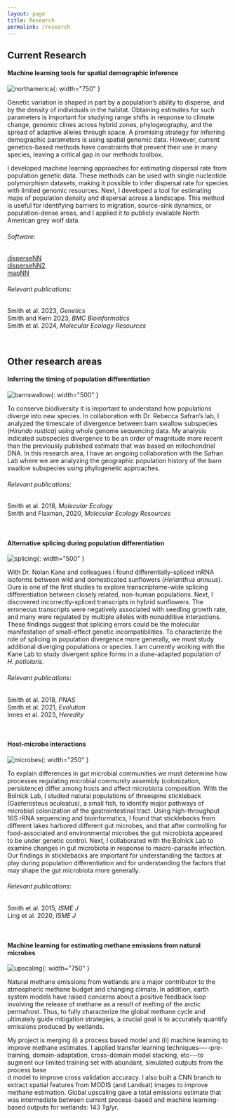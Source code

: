```yaml
---
layout: page
title: Research
permalink: /research
---
```





## Current Research

#### Machine learning tools for spatial demographic inference

![northamerica](assets/img/northamerica.jpg){: width="750" }

Genetic variation is shaped in part by a population’s ability to disperse, and by the density of individuals in the habitat.
Obtaining estimates for such parameters is important for studying range shifts in response to climate change, genomic clines across hybrid zones, phylogeography, and the spread of adaptive alleles through space.
A promising strategy for inferring demographic parameters is using spatial genomic data.
However, current genetics-based methods have constraints that prevent their use in many species, leaving a critical gap in our methods toolbox.

I developed machine learning approaches for estimating dispersal rate from population genetic data.
These methods can be used with single nucleotide polymorphism datasets, making it possible to infer dispersal rate for species with limited genomic resources.
Next, I developed a tool for estimating maps of population density and dispersal across a landscape.
This method is useful for identifying barriers to migration, source-sink dynamics, or population-dense areas, and I applied it to publicly available North American grey wolf data.


###### Software:
[disperseNN](https://github.com/kr-colab/disperseNN)\
[disperseNN2](https://dispersenn2.readthedocs.io/en/latest/)\
[mapNN](https://github.com/kr-colab/mapNN)

###### Relevant publications:
Smith et al. 2023, *Genetics*\
Smith and Kern 2023, *BMC Bioinformatics*\
Smith et al. 2024, *Molecular Ecology Resources*

&nbsp;
&nbsp;
&nbsp;
&nbsp;
&nbsp;






## Other research areas







#### Inferring the timing of population differentiation

![barnswallow](assets/img/barnswallow.jpg){: width="500" }

To conserve biodiversity it is important to understand how populations diverge into new species.
In collaboration with Dr. Rebecca Safran’s lab, I analyzed the timescale of divergence between barn swallow subspecies (*Hirundo rustica*) using whole genome sequencing data.
My analysis indicated subspecies divergence to be an order of magnitude more recent than the previously published estimate that was based on mitochondrial DNA.
In this research area, I have an ongoing collaboration with the Safran Lab where we are analyzing the geographic population history of the barn swallow subspecies using phylogenetic approaches.

###### Relevant publications:
Smith et al. 2018, *Molecular Ecology*\
Smith and Flaxman, 2020, *Molecular Ecology Resources*

&nbsp;
&nbsp;
&nbsp;
&nbsp;
&nbsp;








#### Alternative splicing during population differentiation

![splicing](assets/img/splicing.jpg){: width="500" }

With Dr. Nolan Kane and colleagues I found differentially-spliced mRNA isoforms between wild and domesticated sunflowers (*Helianthus annuus*).
Ours is one of the first studies to explore transcriptome-wide splicing differentiation between closely related, non-human populations.
Next, I discovered incorrectly-spliced transcripts in hybrid sunflowers.
The erroneous transcripts were negatively associated with seedling growth rate, and many were regulated by multiple alleles with nonadditive interactions.
These findings suggest that splicing errors could be the molecular manifestation of small-effect genetic incompatibilities.
To characterize the role of splicing in population divergence more generally, we must study additional diverging populations or species.
I am currently working with the Kane Lab to study divergent splice forms in a dune-adapted population of *H. petiolaris*.

###### Relevant publications:
Smith et al. 2018, *PNAS*\
Smith et al. 2021, *Evolution*\
Innes et al. 2023, *Heredity*

&nbsp;
&nbsp;
&nbsp;
&nbsp;
&nbsp;







#### Host-microbe interactions

![microbes](assets/img/microbe.jpg){: width="250" }

To explain differences in gut microbial communities we must determine how processes regulating microbial community assembly (colonization, persistence) differ among hosts and affect microbiota composition. With the Bolnick Lab, I studied natural populations of threespine stickleback (Gasterosteus aculeatus), a small fish, to identify major pathways of microbial colonization of the gastrointestinal tract. Using high-throughput 16S rRNA sequencing and bioinformatics, I found that sticklebacks from different lakes harbored different gut microbes, and that after controlling for food-associated and environmental microbes the gut microbiota appeared to be under genetic control. Next, I collaborated with the Bolnick Lab to examine changes in gut microbiota in response to macro-parasite infection. Our findings in sticklebacks are important for understanding the factors at play during population differentiation and for understanding the factors that may shape the gut microbiota more generally.


###### Relevant publications:
Smith et al. 2015, *ISME J*\
Ling  et al. 2020, *ISME J*

&nbsp;
&nbsp;
&nbsp;
&nbsp;
&nbsp;





#### Machine learning for estimating methane emissions from natural microbes

![upscaling](assets/img/upscaling.jpg){: width="750" }


Natural methane emissions from wetlands are a major contributor to the atmospheric methane budget and changing climate.
In addition, earth system models have raised concerns about a positive feedback loop involving the release of methane as a result of melting of the arctic permafrost.
Thus, to fully characterize the global methane cycle and ultimately guide mitigation strategies, a crucial goal is to accurately quantify emissions produced by wetlands.

My project is merging (i) a process based model and (ii) machine learning to improve methane estimates.
I applied transfer learning techniques—--pre-training, domain-adaptation, cross-domain model stacking, etc---to augment our limited training set with abundant, simulated outputs from the process base\
d model to improve cross validation accuracy.
I also built a CNN branch to extract spatial features from MODIS (and Landsat) images to improve methane estimation.
Global upscaling gave a total emissions estimate that was intermediate between current process-based and machine learning-based outputs for wetlands: 143 Tg/yr.

&nbsp;
&nbsp;
&nbsp;
&nbsp;
&nbsp;



